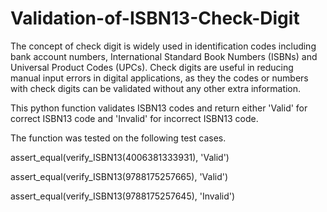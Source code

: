 # Validation-of-ISBN13-Check-Digit
The concept of check digit is widely used in identification codes including bank account numbers, International Standard Book Numbers (ISBNs) and Universal Product Codes (UPCs). Check digits are useful in reducing manual input errors in digital applications, as they the codes or numbers with check digits can be validated without any other extra information. 

This python function validates ISBN13 codes and return either 'Valid' for correct ISBN13 code and 'Invalid' for incorrect ISBN13 code. 

The function was tested on the following test cases.

assert_equal(verify_ISBN13(4006381333931), 'Valid')

assert_equal(verify_ISBN13(9788175257665), 'Valid')

assert_equal(verify_ISBN13(9788175257645), 'Invalid')
